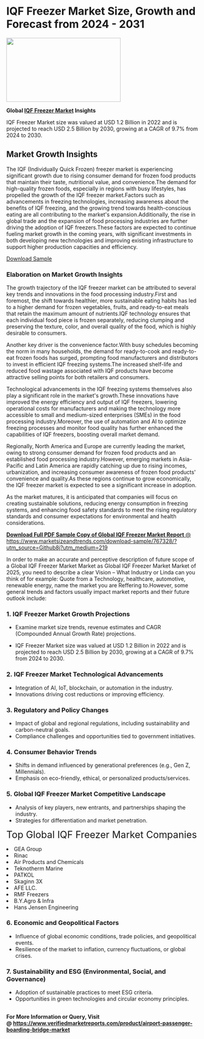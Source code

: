<H1>IQF Freezer Market Size, Growth and Forecast from 2024 - 2031</H1><img class="aligncenter size-medium wp-image-584254" src="https://thirdeyenews.in/wp-content/uploads/2024/09/Global-Market-Research-300x168.jpeg" alt="" width="300" height="168" /><p><strong>Global&nbsp;<a href="https://www.marketsizeandtrends.com/download-sample/767328/?utm_source=Github8j?utm_medium=219">IQF Freezer Market</a> Insights</strong></p><p>IQF Freezer Market size was valued at USD 1.2 Billion in 2022 and is projected to reach USD 2.5 Billion by 2030, growing at a CAGR of 9.7% from 2024 to 2030.</p><p><h2>Market Growth Insights</h2> <p>The IQF (Individually Quick Frozen) freezer market is experiencing significant growth due to rising consumer demand for frozen food products that maintain their taste, nutritional value, and convenience.The demand for high-quality frozen foods, especially in regions with busy lifestyles, has propelled the growth of the IQF freezer market.Factors such as advancements in freezing technologies, increasing awareness about the benefits of IQF freezing, and the growing trend towards health-conscious eating are all contributing to the market's expansion.Additionally, the rise in global trade and the expansion of food processing industries are further driving the adoption of IQF freezers.These factors are expected to continue fueling market growth in the coming years, with significant investments in both developing new technologies and improving existing infrastructure to support higher production capacities and efficiency.</p> <p><a href="#">Download Sample</a></p> <h3>Elaboration on Market Growth Insights</h3> <p>The growth trajectory of the IQF freezer market can be attributed to several key trends and innovations in the food processing industry.First and foremost, the shift towards healthier, more sustainable eating habits has led to a higher demand for frozen vegetables, fruits, and ready-to-eat meals that retain the maximum amount of nutrients.IQF technology ensures that each individual food piece is frozen separately, reducing clumping and preserving the texture, color, and overall quality of the food, which is highly desirable to consumers.</p> <p>Another key driver is the convenience factor.With busy schedules becoming the norm in many households, the demand for ready-to-cook and ready-to-eat frozen foods has surged, prompting food manufacturers and distributors to invest in efficient IQF freezing systems.The increased shelf-life and reduced food wastage associated with IQF products have become attractive selling points for both retailers and consumers.</p> <p>Technological advancements in the IQF freezing systems themselves also play a significant role in the market's growth.These innovations have improved the energy efficiency and output of IQF freezers, lowering operational costs for manufacturers and making the technology more accessible to small and medium-sized enterprises (SMEs) in the food processing industry.Moreover, the use of automation and AI to optimize freezing processes and monitor food quality has further enhanced the capabilities of IQF freezers, boosting overall market demand.</p> <p>Regionally, North America and Europe are currently leading the market, owing to strong consumer demand for frozen food products and an established food processing industry.However, emerging markets in Asia-Pacific and Latin America are rapidly catching up due to rising incomes, urbanization, and increasing consumer awareness of frozen food products' convenience and quality.As these regions continue to grow economically, the IQF freezer market is expected to see a significant increase in adoption.</p> <p>As the market matures, it is anticipated that companies will focus on creating sustainable solutions, reducing energy consumption in freezing systems, and enhancing food safety standards to meet the rising regulatory standards and consumer expectations for environmental and health considerations.</p> <p><a href="#"></p><p><span class=""><strong>Download Full PDF Sample Copy of Global IQF Freezer Market Report</strong> @ <a href="https://www.marketsizeandtrends.com/download-sample/767328/?utm_source=Github8j?utm_medium=219" target="_blank">https://www.marketsizeandtrends.com/download-sample/767328/?utm_source=Github8j?utm_medium=219</a></span></p><p>In order to make an accurate and perceptive description of future scope of a Global&nbsp;IQF Freezer Market Market as Global&nbsp;IQF Freezer Market Market of 2025, you need to describe a clear Vision &ndash; What Industry or Linda can you think of for example: Quote from a Technology, healthcare, automotive, renewable energy, name the market you are Reffering to.However, some general trends and factors usually impact market reports and their future outlook include:</p><h3>1.&nbsp;<strong>IQF Freezer Market Growth Projections</strong></h3><ul><li>Examine market size trends, revenue estimates and CAGR (Compounded Annual Growth Rate) projections.</li><li><p>IQF Freezer Market size was valued at USD 1.2 Billion in 2022 and is projected to reach USD 2.5 Billion by 2030, growing at a CAGR of 9.7% from 2024 to 2030.</p></li></ul><h3>2.&nbsp;<strong>IQF Freezer Market Technological Advancements</strong></h3><ul><li>Integration of AI, IoT, blockchain, or automation in the industry.</li><li>Innovations driving cost reductions or improving efficiency.</li></ul><h3>3.&nbsp;<strong>Regulatory and Policy Changes</strong></h3><ul><li>Impact of global and regional regulations, including sustainability and carbon-neutral goals.</li><li>Compliance challenges and opportunities tied to government initiatives.</li></ul><h3>4.&nbsp;<strong>Consumer Behavior Trends</strong></h3><ul><li>Shifts in demand influenced by generational preferences (e.g., Gen Z, Millennials).</li><li>Emphasis on eco-friendly, ethical, or personalized products/services.</li></ul><h3>5.&nbsp;<strong>Global IQF Freezer Market Competitive Landscape</strong></h3><ul><li>Analysis of key players, new entrants, and partnerships shaping the industry.</li><li>Strategies for differentiation and market penetration.</li></ul><p data-pm-slice="1 1 []"><span style="color: inherit; font-family: inherit; font-size: 25px;">Top Global IQF Freezer Market Companies</span></p><div class="" data-test-id=""><p><li>GEA Group</li><li> Rinac</li><li> Air Products and Chemicals</li><li> Teknotherm Marine</li><li> PATKOL</li><li> Skaginn 3X</li><li> AFE LLC.</li><li> RMF Freezers</li><li> B.Y.Agro & Infra</li><li> Hans Jensen Engineering</li></p></div><h3>6.&nbsp;<strong>Economic and Geopolitical Factors</strong></h3><ul><li>Influence of global economic conditions, trade policies, and geopolitical events.</li><li>Resilience of the market to inflation, currency fluctuations, or global crises.</li></ul><h3>7.&nbsp;<strong>Sustainability and ESG (Environmental, Social, and Governance)</strong></h3><ul><li>Adoption of sustainable practices to meet ESG criteria.</li><li>Opportunities in green technologies and circular economy principles.</li></ul><h2><strong style="font-size: 14px;">For More Information or Query, Visit @&nbsp;</strong><a style="background-color: #ffffff; font-size: 14px;" href="https://www.marketsizeandtrends.com/report/iqf-freezer-market/" target="_blank">https://www.verifiedmarketreports.com/product/airport-passenger-boarding-bridge-market</a></h2>